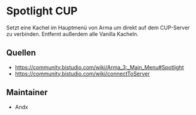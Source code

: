 # Spotlight CUP

Setzt eine Kachel im Hauptmenü von Arma um direkt auf dem CUP-Server zu verbinden. Entfernt außerdem alle Vanilla Kacheln.

## Quellen

- <https://community.bistudio.com/wiki/Arma_3:_Main_Menu#Spotlight>
- <https://community.bistudio.com/wiki/connectToServer>

## Maintainer

- Andx
